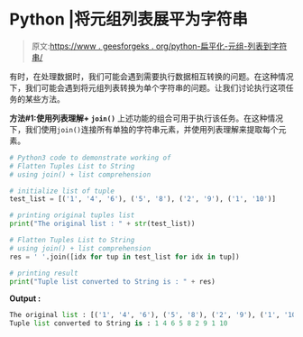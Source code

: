 # Python |将元组列表展平为字符串

> 原文:[https://www . geesforgeks . org/python-扁平化-元组-列表到字符串/](https://www.geeksforgeeks.org/python-flatten-tuples-list-to-string/)

有时，在处理数据时，我们可能会遇到需要执行数据相互转换的问题。在这种情况下，我们可能会遇到将元组列表转换为单个字符串的问题。让我们讨论执行这项任务的某些方法。

**方法#1:使用列表理解+ `join()`**
上述功能的组合可用于执行该任务。在这种情况下，我们使用`join()`连接所有单独的字符串元素，并使用列表理解来提取每个元素。

```py
# Python3 code to demonstrate working of
# Flatten Tuples List to String
# using join() + list comprehension

# initialize list of tuple
test_list = [('1', '4', '6'), ('5', '8'), ('2', '9'), ('1', '10')]

# printing original tuples list
print("The original list : " + str(test_list))

# Flatten Tuples List to String
# using join() + list comprehension
res = ' '.join([idx for tup in test_list for idx in tup])

# printing result
print("Tuple list converted to String is : " + res)
```

**Output :**

```py
The original list : [('1', '4', '6'), ('5', '8'), ('2', '9'), ('1', '10')]
Tuple list converted to String is : 1 4 6 5 8 2 9 1 10

```